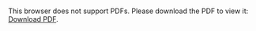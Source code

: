 <object data="christ-in-song/CIS1908pdfs/827.pdf" type="application/pdf" width="100%" height="1024px">
    <embed src="christ-in-song/CIS1908pdfs/827.pdf">
        <p>This browser does not support PDFs. Please download the PDF to view it: <a href="christ-in-song/CIS1908pdfs/827.pdf">Download PDF</a>.</p>
    </embed>
</object>
